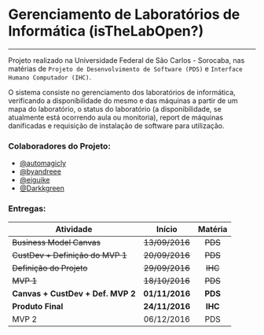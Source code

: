 # Gerenciamento de Laboratórios de Informática (isTheLabOpen?)
---
Projeto realizado na Universidade Federal de São Carlos - Sorocaba, nas matérias de `Projeto de Desenvolvimento de Software (PDS)` e `Interface Humano Computador (IHC)`.

O sistema consiste no gerenciamento dos laboratórios de informática, verificando a disponibilidade do mesmo e das máquinas a partir de um mapa do laboratório, o status do laboratório (a disponibilidade, se atualmente está ocorrendo aula ou monitoria), report de máquinas danificadas e requisição de instalação de software para utilização.

### Colaboradores do Projeto:
- [@automagicly](https://github.com/automagicly)
- [@byandreee](https://github.com/byandreee)
- [@eiguike](https://github.com/eiguike)
- [@Darkkgreen](https://github.com/Darkkgreen)




### Entregas:
|Atividade							|Início      |Matéria	    |
| ----------------------------------|:----------:|:------------:|
|	~~Business Model Canvas~~			| ~~13/09/2016~~ |		~~PDS~~	|
|	~~CustDev + Definição do MVP 1~~	| ~~20/09/2016~~ |		~~PDS~~	|
|	~~Definição do Projeto~~			| ~~29/09/2016~~ |		~~IHC~~		|
|	~~MVP 1~~							| ~~18/10/2016~~ |		~~PDS~~		|
|	**Canvas + CustDev + Def. MVP 2**	| **01/11/2016** |		**PDS**		|
|	**Produto Final**					| **24/11/2016** |		**IHC**		|
|	MVP 2							| 06/12/2016 |		PDS		|
